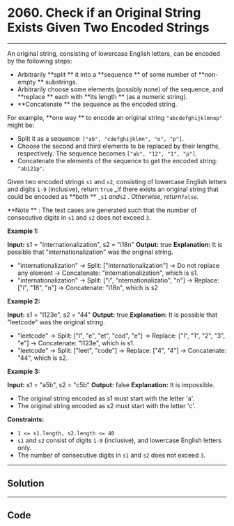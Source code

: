 # 2060. Check if an Original String Exists Given Two Encoded Strings

---

An original string, consisting of lowercase English letters, can be encoded by the following steps:

  * Arbitrarily **split ** it into a **sequence ** of some number of **non-empty ** substrings.
  * Arbitrarily choose some elements (possibly none) of the sequence, and **replace ** each with **its length ** (as a numeric string).
  * **Concatenate ** the sequence as the encoded string.



For example, **one way ** to encode an original string `"abcdefghijklmnop"` might be:

  * Split it as a sequence: `["ab", "cdefghijklmn", "o", "p"]`.
  * Choose the second and third elements to be replaced by their lengths, respectively. The sequence becomes `["ab", "12", "1", "p"]`.
  * Concatenate the elements of the sequence to get the encoded string: `"ab121p"`.



Given two encoded strings `s1` and `s2`, consisting of lowercase English letters and digits `1-9` (inclusive), return `true` _if there exists an original string that could be encoded as **both ** _`s1` _and_`s2` _. Otherwise, return_`false`.

**Note ** : The test cases are generated such that the number of consecutive digits in `s1` and `s2` does not exceed `3`.

 

**Example 1:**


**Input:** s1 = "internationalization", s2 = "i18n"
**Output:** true
**Explanation:** It is possible that "internationalization" was the original string.
- "internationalization" 
  -> Split:       ["internationalization"]
  -> Do not replace any element
  -> Concatenate:  "internationalization", which is s1.
- "internationalization"
  -> Split:       ["i", "nternationalizatio", "n"]
  -> Replace:     ["i", "18",                 "n"]
  -> Concatenate:  "i18n", which is s2


**Example 2:**


**Input:** s1 = "l123e", s2 = "44"
**Output:** true
**Explanation:** It is possible that "leetcode" was the original string.
- "leetcode" 
  -> Split:      ["l", "e", "et", "cod", "e"]
  -> Replace:    ["l", "1", "2",  "3",   "e"]
  -> Concatenate: "l123e", which is s1.
- "leetcode" 
  -> Split:      ["leet", "code"]
  -> Replace:    ["4",    "4"]
  -> Concatenate: "44", which is s2.


**Example 3:**


**Input:** s1 = "a5b", s2 = "c5b"
**Output:** false
**Explanation:** It is impossible.
- The original string encoded as s1 must start with the letter 'a'.
- The original string encoded as s2 must start with the letter 'c'.


 

**Constraints:**

  * `1 <= s1.length, s2.length <= 40`
  * `s1` and `s2` consist of digits `1-9` (inclusive), and lowercase English letters only.
  * The number of consecutive digits in `s1` and `s2` does not exceed `3`.

---

## Solution



---

## Code
```python


```